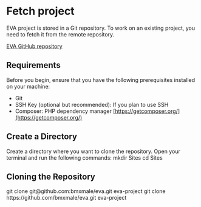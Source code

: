 # Fetch project

EVA project is stored in a Git repository. To work on an existing project, you need to fetch it from the remote repository.

<a href="https://github.com/bmxmale/eva">EVA GitHub repository</a>

## Requirements
Before you begin, ensure that you have the following prerequisites installed on your machine:
- Git
- SSH Key (optional but recommended): If you plan to use SSH
- Composer: PHP dependency manager [https://getcomposer.org/](https://getcomposer.org/)

## Create a Directory
Create a directory where you want to clone the repository. Open your terminal and run the following commands:
<code-block lang="Shell">
mkdir Sites
cd Sites
</code-block>

## Cloning the Repository

<tabs>
    <tab title="SSH">
        <code-block lang="Shell">git clone git@github.com:bmxmale/eva.git eva-project</code-block>
    </tab>
    <tab title="HTTPS">
        <code-block lang="Shell">git clone https://github.com/bmxmale/eva.git eva-project</code-block>
    </tab>
</tabs>
